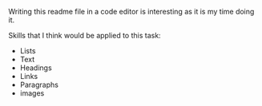 Writing this readme file in a code editor is interesting as it is my time doing it.

Skills that I think would be applied to this task:
- Lists
- Text
- Headings
- Links
- Paragraphs
- images
